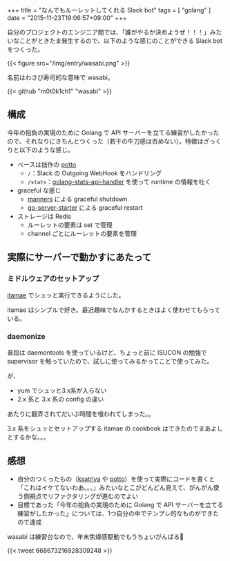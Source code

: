 +++
title = "なんでもルーレットしてくれる Slack bot"
tags = [ "golang" ]
date = "2015-11-23T19:06:57+09:00"
+++

自分のプロジェクトのエンジニア間では、「誰がやるか決めようぜ！！！」みたいなことがときたま発生するので、以下のような感じのことができる Slack bot をつくった。

{{< figure src="/img/entry/wasabi.png" >}}

<!--more-->

名前はわさび寿司的な意味で wasabi。

{{< github "m0t0k1ch1" "wasabi" >}}

## 構成

今年の抱負の実現のために Golang で API サーバーを立てる練習がしたかったので、それなりにきちんとつくった（若干の牛刀感は否めない）。特徴はざっくりと以下のような感じ。

- ベースは拙作の [potto](https://github.com/m0t0k1ch1/potto)
  - `/`：Slack の Outgoing WebHook をハンドリング
  - `/stats`：[golang-stats-api-handler](https://github.com/fukata/golang-stats-api-handler) を使って runtime の情報を吐く
- graceful な感じ
  - [manners](https://github.com/braintree/manners) による graceful shutdown
  - [go-server-starter](https://github.com/lestrrat/go-server-starter) による graceful restart
- ストレージは Redis
  - ルーレットの要素は set で管理
  - channel ごとにルーレットの要素を管理

## 実際にサーバーで動かすにあたって

### ミドルウェアのセットアップ

[itamae](https://github.com/itamae-kitchen/itamae) でシュッと実行できるようにした。

itamae はシンプルで好き。最近趣味でなんかするときはよく使わせてもらっている。

### daemonize

普段は daemontools を使っているけど、ちょっと前に ISUCON の勉強で supervisor を触っていたので、試しに使ってみるかってことで使ってみた。

が、

- yum でシュッと3.x系が入らない
- 2.x 系と 3.x 系の config の違い

あたりに翻弄されてだいぶ時間を喰われてしまった。。

3.x 系をシュッとセットアップする itamae の cookbook はできたのでまあよしとするかな。。。

## 感想

- 自分のつくったもの（[ksatriya](https://github.com/m0t0k1ch1/ksatriya) や [potto](https://github.com/m0t0k1ch1/potto)）を使って実際にコードを書くと「これはイケてないわあ。。。」みたいなとこがどんどん見えて、がんがん使う側視点でリファクタリングが進むのでよい
- 目標であった「今年の抱負の実現のために Golang で API サーバーを立てる練習がしたかった」については、1つ自分の中でテンプレ的なものができたので達成

wasabi は練習台なので、年末焦燥感駆動でもうちょいがんばる🙏

{{< tweet 668673216928309248 >}}
